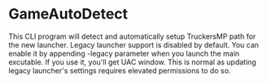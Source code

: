 # GameAutoDetect

This CLI program will detect and automatically setup TruckersMP path for the new launcher. 
Legacy launcher support is disabled by default. You can enable it by appending -legacy parameter when you launch the main excutable. 
If you use it, you'll get UAC window. This is normal as updating legacy launcher's settings requires elevated permissions to do so.
